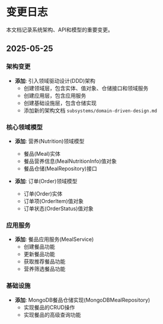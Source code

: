 # 变更日志

本文档记录系统架构、API和模型的重要变更。

## 2025-05-25

### 架构变更

- **添加**: 引入领域驱动设计(DDD)架构
  - 创建领域层，包含实体、值对象、仓储接口和领域服务
  - 创建应用层，包含应用服务
  - 创建基础设施层，包含仓储实现
  - 添加新的架构文档 `subsystems/domain-driven-design.md`

### 核心领域模型

- **添加**: 营养(Nutrition)领域模型
  - 餐品(Meal)实体
  - 餐品营养信息(MealNutritionInfo)值对象
  - 餐品仓储(MealRepository)接口

- **添加**: 订单(Order)领域模型
  - 订单(Order)实体
  - 订单项(OrderItem)值对象
  - 订单状态(OrderStatus)值对象

### 应用服务

- **添加**: 餐品应用服务(MealService)
  - 创建餐品功能
  - 更新餐品功能
  - 获取推荐餐品功能
  - 营养筛选餐品功能

### 基础设施

- **添加**: MongoDB餐品仓储实现(MongoDBMealRepository)
  - 实现餐品的CRUD操作
  - 实现餐品的高级查询功能
